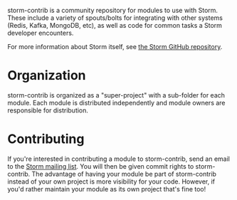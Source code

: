 storm-contrib is a community repository for modules to use with Storm. These include a variety of spouts/bolts for integrating with other systems (Redis, Kafka, MongoDB, etc), as well as code for common tasks a Storm developer encounters.

For more information about Storm itself, see [the Storm GitHub repository](http://github.com/nathanmarz/storm).

Organization
============

storm-contrib is organized as a "super-project" with a sub-folder for each module. Each module is distributed independently and module owners are responsible for distribution.


Contributing
============

If you're interested in contributing a module to storm-contrib, send an email to the [Storm mailing list](http://groups.google.com/group/storm-user). You will then be given commit rights to storm-contrib. The advantage of having your module be part of storm-contrib instead of your own project is more visibility for your code. However, if you'd rather maintain your module as its own project that's fine too!
